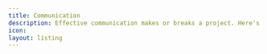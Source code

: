 ```yaml
---
title: Communication
description: Effective communication makes or breaks a project. Here's how to do it right.
icon: 
layout: listing
---
```

